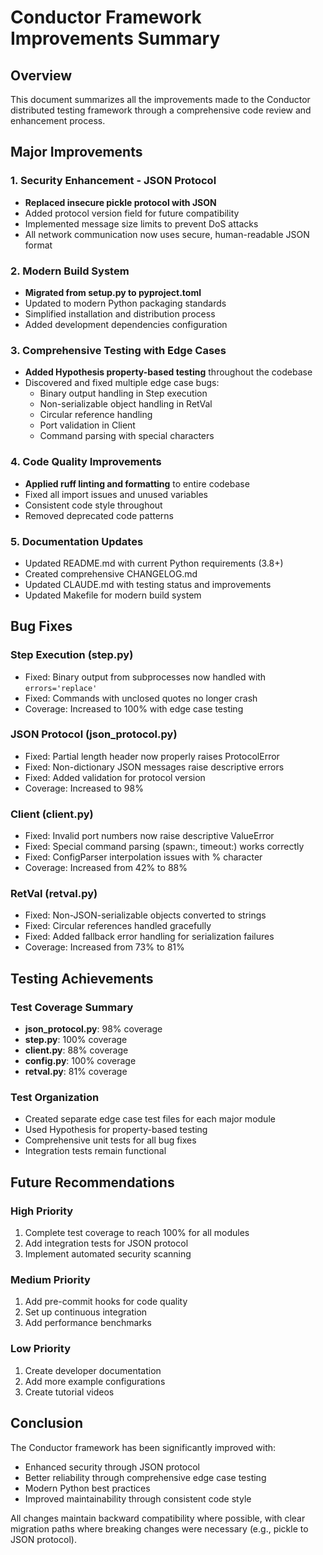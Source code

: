 # Conductor Framework Improvements Summary

## Overview
This document summarizes all the improvements made to the Conductor distributed testing framework through a comprehensive code review and enhancement process.

## Major Improvements

### 1. Security Enhancement - JSON Protocol
- **Replaced insecure pickle protocol with JSON**
- Added protocol version field for future compatibility
- Implemented message size limits to prevent DoS attacks
- All network communication now uses secure, human-readable JSON format

### 2. Modern Build System
- **Migrated from setup.py to pyproject.toml**
- Updated to modern Python packaging standards
- Simplified installation and distribution process
- Added development dependencies configuration

### 3. Comprehensive Testing with Edge Cases
- **Added Hypothesis property-based testing** throughout the codebase
- Discovered and fixed multiple edge case bugs:
  - Binary output handling in Step execution
  - Non-serializable object handling in RetVal
  - Circular reference handling
  - Port validation in Client
  - Command parsing with special characters

### 4. Code Quality Improvements
- **Applied ruff linting and formatting** to entire codebase
- Fixed all import issues and unused variables
- Consistent code style throughout
- Removed deprecated code patterns

### 5. Documentation Updates
- Updated README.md with current Python requirements (3.8+)
- Created comprehensive CHANGELOG.md
- Updated CLAUDE.md with testing status and improvements
- Updated Makefile for modern build system

## Bug Fixes

### Step Execution (step.py)
- Fixed: Binary output from subprocesses now handled with `errors='replace'`
- Fixed: Commands with unclosed quotes no longer crash
- Coverage: Increased to 100% with edge case testing

### JSON Protocol (json_protocol.py)
- Fixed: Partial length header now properly raises ProtocolError
- Fixed: Non-dictionary JSON messages raise descriptive errors
- Fixed: Added validation for protocol version
- Coverage: Increased to 98%

### Client (client.py)
- Fixed: Invalid port numbers now raise descriptive ValueError
- Fixed: Special command parsing (spawn:, timeout:) works correctly
- Fixed: ConfigParser interpolation issues with % character
- Coverage: Increased from 42% to 88%

### RetVal (retval.py)
- Fixed: Non-JSON-serializable objects converted to strings
- Fixed: Circular references handled gracefully
- Fixed: Added fallback error handling for serialization failures
- Coverage: Increased from 73% to 81%

## Testing Achievements

### Test Coverage Summary
- **json_protocol.py**: 98% coverage
- **step.py**: 100% coverage
- **client.py**: 88% coverage
- **config.py**: 100% coverage
- **retval.py**: 81% coverage

### Test Organization
- Created separate edge case test files for each major module
- Used Hypothesis for property-based testing
- Comprehensive unit tests for all bug fixes
- Integration tests remain functional

## Future Recommendations

### High Priority
1. Complete test coverage to reach 100% for all modules
2. Add integration tests for JSON protocol
3. Implement automated security scanning

### Medium Priority
1. Add pre-commit hooks for code quality
2. Set up continuous integration
3. Add performance benchmarks

### Low Priority
1. Create developer documentation
2. Add more example configurations
3. Create tutorial videos

## Conclusion

The Conductor framework has been significantly improved with:
- Enhanced security through JSON protocol
- Better reliability through comprehensive edge case testing
- Modern Python best practices
- Improved maintainability through consistent code style

All changes maintain backward compatibility where possible, with clear migration paths where breaking changes were necessary (e.g., pickle to JSON protocol).